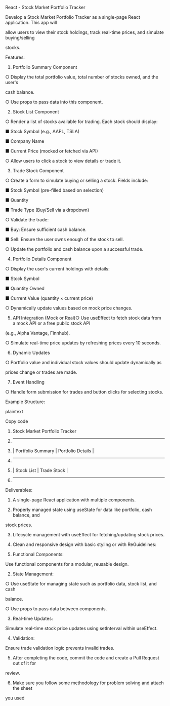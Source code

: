 React - Stock Market Portfolio Tracker

Develop a Stock Market Portfolio Tracker as a single-page React application. This app will

allow users to view their stock holdings, track real-time prices, and simulate buying/selling

stocks.

Features:

1. Portfolio Summary Component

○ Display the total portfolio value, total number of stocks owned, and the user's

cash balance.

○ Use props to pass data into this component.

2. Stock List Component

○ Render a list of stocks available for trading. Each stock should display:

■ Stock Symbol (e.g., AAPL, TSLA)

■ Company Name

■ Current Price (mocked or fetched via API)

○ Allow users to click a stock to view details or trade it.

3. Trade Stock Component

○ Create a form to simulate buying or selling a stock. Fields include:

■ Stock Symbol (pre-filled based on selection)

■ Quantity

■ Trade Type (Buy/Sell via a dropdown)

○ Validate the trade:

■ Buy: Ensure sufficient cash balance.

■ Sell: Ensure the user owns enough of the stock to sell.

○ Update the portfolio and cash balance upon a successful trade.

4. Portfolio Details Component

○ Display the user's current holdings with details:

■ Stock Symbol

■ Quantity Owned

■ Current Value (quantity × current price)

○ Dynamically update values based on mock price changes.

5. API Integration (Mock or Real)○ Use useEffect to fetch stock data from a mock API or a free public stock API

(e.g., Alpha Vantage, Finnhub).

○ Simulate real-time price updates by refreshing prices every 10 seconds.

6. Dynamic Updates

○ Portfolio value and individual stock values should update dynamically as

prices change or trades are made.

7. Event Handling

○ Handle form submission for trades and button clicks for selecting stocks.

Example Structure:

plaintext

Copy code

1. Stock Market Portfolio Tracker

2. ---------------------------------

3. | Portfolio Summary | Portfolio Details |

4. ---------------------------------

5. | Stock List | Trade Stock |

6. ---------------------------------

Deliverables:

1. A single-page React application with multiple components.

2. Properly managed state using useState for data like portfolio, cash balance, and

stock prices.

3. Lifecycle management with useEffect for fetching/updating stock prices.

4. Clean and responsive design with basic styling or with ReGuidelines:

1. Functional Components:

Use functional components for a modular, reusable design.

2. State Management:

○ Use useState for managing state such as portfolio data, stock list, and cash

balance.

○ Use props to pass data between components.

3. Real-time Updates:

Simulate real-time stock price updates using setInterval within useEffect.

4. Validation:

Ensure trade validation logic prevents invalid trades.

5. After completing the code, commit the code and create a Pull Request out of it for

review.

6. Make sure you follow some methodology for problem solving and attach the sheet

you used
